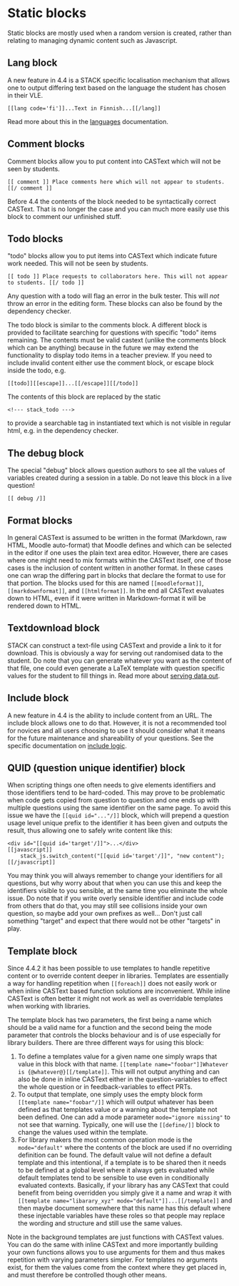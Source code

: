 # Static blocks

Static blocks are mostly used when a random version is created, rather than relating to managing dynamic content such as Javascript.

## Lang block ##

A new feature in 4.4 is a STACK specific localisation mechanism that allows one to output differing text based on the language the student has chosen in their VLE.

    [[lang code='fi']]...Text in Finnish...[[/lang]]

Read more about this in the [languages](../Languages.md) documentation.

## Comment blocks ##

Comment blocks allow you to put content into CASText which will not be seen by students.

    [[ comment ]] Place comments here which will not appear to students. [[/ comment ]]

Before 4.4 the contents of the block needed to be syntactically correct CASText. That is no longer the case and you can much more easily use this block to comment our unfinished stuff.

## Todo blocks ##

"todo" blocks allow you to put items into CASText which indicate future work needed.  This will not be seen by students.

    [[ todo ]] Place requests to collaborators here. This will not appear to students. [[/ todo ]]

Any question with a todo will flag an error in the bulk tester.  This will _not_ throw an error in the editing form.  These blocks can also be found by the dependency checker.

The todo block is similar to the comments block.  A different block is provided to facilitate searching for questions with specific "todo" items remaining.  The contents must be valid castext (unlike the comments block which can be anything) because in the future we may extend the functionality to display todo items in a teacher preview.  If you need to include invalid content either use the comment block, or escape block inside the todo, e.g.

    [[todo]][[escape]]...[[/escape]][[/todo]]

The contents of this block are replaced by the static

    <!--- stack_todo --->

to provide a searchable tag in instantiated text which is not visible in regular html, e.g. in the dependency checker.

## The debug block ##

The special "debug" block allows question authors to see all the values of variables created during a session in a table.  Do not leave this block in a live question!

    [[ debug /]]

## Format blocks ##

In general CASText is assumed to be written in the format (Markdown, raw HTML, Moodle auto-format) that Moodle defines and which can be selected in the editor if one uses the plain text area editor. However, there are cases where one might need to mix formats within the CASText itself, one of those cases is the inclusion of content written in another format. In these cases one can wrap the differing part in blocks that declare the format to use for that portion. The blocks used for this are named `[[moodleformat]]`, `[[markdownformat]]`, and `[[htmlformat]]`. In the end all CASText evaluates down to HTML, even if it were written in Markdown-format it will be rendered down to HTML.

## Textdownload block ##

STACK can construct a text-file using CASText and provide a link to it for download. This is obviously a way for serving out randomised data to the student. Do note that you can generate whatever you want as the content of that file, one could even generate a LaTeX template with question specific values for the student to fill things in. Read more about [serving data out](../Serving_out_data.md).

## Include block ##

A new feature in 4.4 is the ability to include content from an URL. The include block allows one to do that. However, it is not a recommended tool for novices and all users choosing to use it should consider what it means for the future maintenance and shareability of your questions. See the specific documentation on [include logic](../Inclusions.md).

## QUID (question unique identifier) block ##

When scripting things one often needs to give elements identifiers and those identifiers tend to be hard-coded. This may prove to be problematic when code gets copied from question to question and one ends up with multiple questions using the same identifier on the same page. To avoid this issue we have the `[[quid id="..."/]]` block, which will prepend a question usage level unique prefix to the identifier it has been given and outputs the result, thus allowing one to safely write content like this:

    <div id="[[quid id='target'/]]">...</div>
    [[javascript]]
        stack_js.switch_content("[[quid id='target'/]]", "new content");
    [[/javascript]]

You may think you will always remember to change your identifiers for all questions, but why worry about that when you can use this and keep the identifiers visible to you sensible, at the same time you eliminate the whole issue. Do note that if you write overly sensible identifier and include code from others that do that, you may still see collisions inside your own question, so maybe add your own prefixes as well... Don't just call something "target" and expect that there would not be other "targets" in play.

## Template block ##

Since 4.4.2 it has been possible to use templates to handle repetitive content or to override content deeper in libraries. Templates are essentially a way for handling repetition when `[[foreach]]` does not easily work or when inline CASText based function solutions are inconvenient. While inline CASText is often better it might not work as well as overridable templates when working with libraries.

The template block has two parameters, the first being a name which should be a valid name for a function and the second being the mode parameter that controls the blocks behaviour and is of use especially for library builders. There are three different ways for using this block:

1. To define a templates value for a given name one simply wraps that value in this block with that name. `[[template name="foobar"]]Whatever is {@whatever@}[[/template]]`. This will not output anything and can also be done in inline CASText either in the question-variables to effect the whole question or in feedback-variables to effect PRTs.
2. To output that template, one simply uses the empty block form `[[template name="foobar"/]]` which will output whatever has been defined as that templates value or a warning about the template not been defined. One can add a mode parameter `mode="ignore missing"` to not see that warning. Typically, one will use the `[[define/]]` block to change the values used within the template.
3. For library makers the most common operation mode is the `mode="default"` where the contents of the block are used if no overriding definition can be found. The default value will not define a default template and this intentional, if a template is to be shared then it needs to be defined at a global level where it always gets evaluated while default templates tend to be sensible to use even in conditionally evaluated contexts. Basically, if your library has any CASText that could benefit from being overridden you simply give it a name and wrap it with `[[template name="libarary_xyz" mode="default"]]...[[/template]]` and then maybe document somewhere that this name has this default where these injectable variables have these roles so that people may replace the wording and structure and still use the same values.

Note in the background templates are just functions with CASText values. You can do the same with inline CASText and more importantly building your own functions allows you to use arguments for them and thus makes repetition with varying parameters simpler. For templates no arguments exist, for them the values come from the context where they get placed in, and must therefore be controlled though other means.

